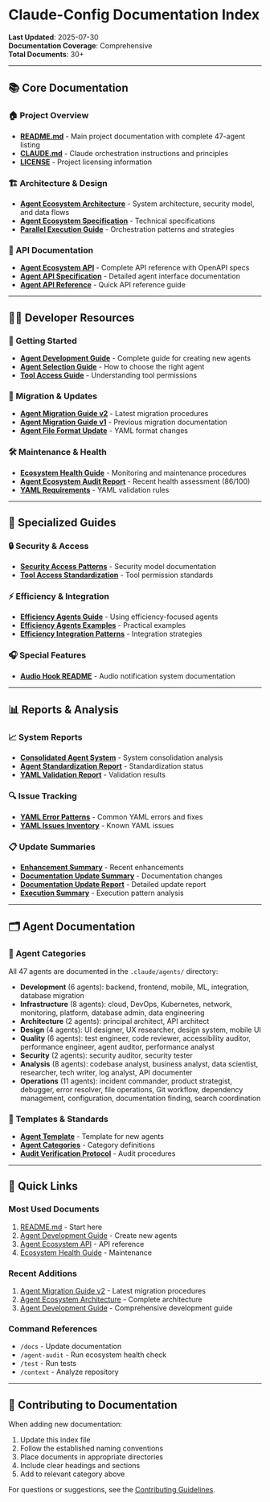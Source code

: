 # Claude-Config Documentation Index

**Last Updated**: 2025-07-30  
**Documentation Coverage**: Comprehensive  
**Total Documents**: 30+

---

## 📚 Core Documentation

### 🏠 Project Overview
- **[README.md](../README.md)** - Main project documentation with complete 47-agent listing
- **[CLAUDE.md](../CLAUDE.md)** - Claude orchestration instructions and principles
- **[LICENSE](../LICENSE)** - Project licensing information

### 🏗️ Architecture & Design
- **[Agent Ecosystem Architecture](architecture/agent-ecosystem-architecture.md)** - System architecture, security model, and data flows
- **[Agent Ecosystem Specification](specs/agent-ecosystem-spec.md)** - Technical specifications
- **[Parallel Execution Guide](PARALLEL_EXECUTION_GUIDE.md)** - Orchestration patterns and strategies

### 🔌 API Documentation
- **[Agent Ecosystem API](api/agent-ecosystem-api.md)** - Complete API reference with OpenAPI specs
- **[Agent API Specification](api/agent-specification.md)** - Detailed agent interface documentation
- **[Agent API Reference](api/agent-api.md)** - Quick API reference guide

---

## 👩‍💻 Developer Resources

### 🚀 Getting Started
- **[Agent Development Guide](guides/agent-development-guide.md)** - Complete guide for creating new agents
- **[Agent Selection Guide](AGENT_SELECTION_GUIDE.md)** - How to choose the right agent
- **[Tool Access Guide](TOOL_ACCESS_GUIDE.md)** - Understanding tool permissions

### 🔄 Migration & Updates
- **[Agent Migration Guide v2](guides/agent-migration-guide-v2.md)** - Latest migration procedures
- **[Agent Migration Guide v1](AGENT_MIGRATION_GUIDE.md)** - Previous migration documentation
- **[Agent File Format Update](AGENT_FILE_FORMAT_UPDATE.md)** - YAML format changes

### 🛠️ Maintenance & Health
- **[Ecosystem Health Guide](guides/ecosystem-health-guide.md)** - Monitoring and maintenance procedures
- **[Agent Ecosystem Audit Report](../agent-ecosystem-audit-report.md)** - Recent health assessment (86/100)
- **[YAML Requirements](YAML_REQUIREMENTS.md)** - YAML validation rules

---

## 📖 Specialized Guides

### 🔒 Security & Access
- **[Security Access Patterns](SECURITY_ACCESS_PATTERNS.md)** - Security model documentation
- **[Tool Access Standardization](TOOL_ACCESS_STANDARDIZATION_SUMMARY.md)** - Tool permission standards

### ⚡ Efficiency & Integration
- **[Efficiency Agents Guide](EFFICIENCY_AGENTS_GUIDE.md)** - Using efficiency-focused agents
- **[Efficiency Agents Examples](EFFICIENCY_AGENTS_EXAMPLES.md)** - Practical examples
- **[Efficiency Integration Patterns](EFFICIENCY_INTEGRATION_PATTERNS.md)** - Integration strategies

### 🎧 Special Features
- **[Audio Hook README](AUDIO_HOOK_README.md)** - Audio notification system documentation

---

## 📊 Reports & Analysis

### 📈 System Reports
- **[Consolidated Agent System](CONSOLIDATED_AGENT_SYSTEM.md)** - System consolidation analysis
- **[Agent Standardization Report](agent-standardization-report.md)** - Standardization status
- **[YAML Validation Report](yaml-validation-report.md)** - Validation results

### 🔍 Issue Tracking
- **[YAML Error Patterns](YAML_ERROR_PATTERNS.md)** - Common YAML errors and fixes
- **[YAML Issues Inventory](YAML_ISSUES_INVENTORY.md)** - Known YAML issues

### 📋 Update Summaries
- **[Enhancement Summary](ENHANCEMENT_SUMMARY.md)** - Recent enhancements
- **[Documentation Update Summary](DOCUMENTATION_UPDATE_SUMMARY.md)** - Documentation changes
- **[Documentation Update Report](documentation-update-report.md)** - Detailed update report
- **[Execution Summary](execution-summary.md)** - Execution pattern analysis

---

## 🗂️ Agent Documentation

### 📁 Agent Categories
All 47 agents are documented in the `.claude/agents/` directory:

- **Development** (6 agents): backend, frontend, mobile, ML, integration, database migration
- **Infrastructure** (8 agents): cloud, DevOps, Kubernetes, network, monitoring, platform, database admin, data engineering
- **Architecture** (2 agents): principal architect, API architect
- **Design** (4 agents): UI designer, UX researcher, design system, mobile UI
- **Quality** (6 agents): test engineer, code reviewer, accessibility auditor, performance engineer, agent auditor, performance analyst
- **Security** (2 agents): security auditor, security tester
- **Analysis** (8 agents): codebase analyst, business analyst, data scientist, researcher, tech writer, log analyst, API documenter
- **Operations** (11 agents): incident commander, product strategist, debugger, error resolver, file operations, Git workflow, dependency management, configuration, documentation finding, search coordination

### 📑 Templates & Standards
- **[Agent Template](.claude/agents/AGENT_TEMPLATE.md)** - Template for new agents
- **[Agent Categories](.claude/agents/AGENT_CATEGORIES.md)** - Category definitions
- **[Audit Verification Protocol](.claude/agents/AUDIT_VERIFICATION_PROTOCOL.md)** - Audit procedures

---

## 🔗 Quick Links

### Most Used Documents
1. [README.md](../README.md) - Start here
2. [Agent Development Guide](guides/agent-development-guide.md) - Create new agents
3. [Agent Ecosystem API](api/agent-ecosystem-api.md) - API reference
4. [Ecosystem Health Guide](guides/ecosystem-health-guide.md) - Maintenance

### Recent Additions
1. [Agent Migration Guide v2](guides/agent-migration-guide-v2.md) - Latest migration procedures
2. [Agent Ecosystem Architecture](architecture/agent-ecosystem-architecture.md) - Complete architecture
3. [Agent Development Guide](guides/agent-development-guide.md) - Comprehensive development guide

### Command References
- `/docs` - Update documentation
- `/agent-audit` - Run ecosystem health check
- `/test` - Run tests
- `/context` - Analyze repository

---

## 📝 Contributing to Documentation

When adding new documentation:
1. Update this index file
2. Follow the established naming conventions
3. Place documents in appropriate directories
4. Include clear headings and sections
5. Add to relevant category above

For questions or suggestions, see the [Contributing Guidelines](../README.md#contributing).